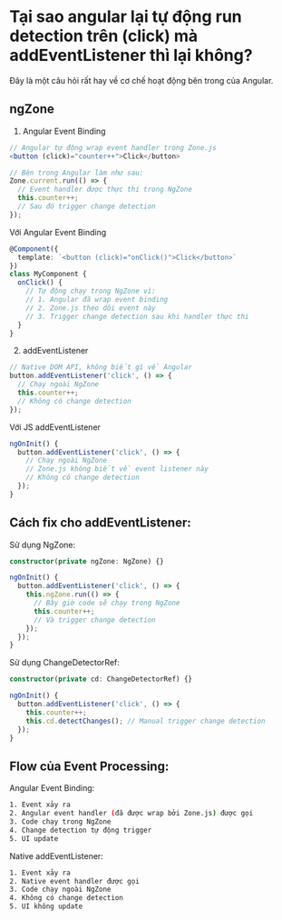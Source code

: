 # Tại sao angular lại tự động run detection trên (click) mà addEventListener thì lại không?

Đây là một câu hỏi rất hay về cơ chế hoạt động bên trong của Angular. 

## ngZone

1. Angular Event Binding

```ts
// Angular tự động wrap event handler trong Zone.js
<button (click)="counter++">Click</button>

// Bên trong Angular làm như sau:
Zone.current.run(() => {
  // Event handler được thực thi trong NgZone
  this.counter++;
  // Sau đó trigger change detection
});
```

Với Angular Event Binding

```ts
@Component({
  template: `<button (click)="onClick()">Click</button>`
})
class MyComponent {
  onClick() {
    // Tự động chạy trong NgZone vì:
    // 1. Angular đã wrap event binding
    // 2. Zone.js theo dõi event này
    // 3. Trigger change detection sau khi handler thực thi
  }
}
```
2. addEventListener

```ts
// Native DOM API, không biết gì về Angular
button.addEventListener('click', () => {
  // Chạy ngoài NgZone
  this.counter++;
  // Không có change detection
});
```

Với JS addEventListener

```ts
ngOnInit() {
  button.addEventListener('click', () => {
    // Chạy ngoài NgZone
    // Zone.js không biết về event listener này
    // Không có change detection
  });
}
```

## Cách fix cho addEventListener:

Sử dụng NgZone:

```ts
constructor(private ngZone: NgZone) {}

ngOnInit() {
  button.addEventListener('click', () => {
    this.ngZone.run(() => {
      // Bây giờ code sẽ chạy trong NgZone
      this.counter++;
      // Và trigger change detection
    });
  });
}
```

Sử dụng ChangeDetectorRef:

```ts
constructor(private cd: ChangeDetectorRef) {}

ngOnInit() {
  button.addEventListener('click', () => {
    this.counter++;
    this.cd.detectChanges(); // Manual trigger change detection
  });
}
```

## Flow của Event Processing:

Angular Event Binding:

```bash
1. Event xảy ra
2. Angular event handler (đã được wrap bởi Zone.js) được gọi
3. Code chạy trong NgZone
4. Change detection tự động trigger
5. UI update
```

Native addEventListener:

```bash
1. Event xảy ra
2. Native event handler được gọi
3. Code chạy ngoài NgZone
4. Không có change detection
5. UI không update
```